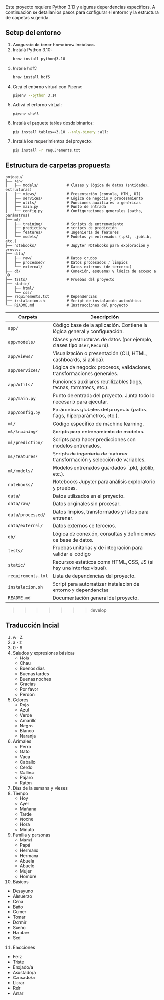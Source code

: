 Este proyecto requiere Python 3.10 y algunas dependencias específicas. A continuación se detallan los pasos para configurar el entorno y la estructura de carpetas sugerida.

## Setup del entorno

1. Asegurate de tener Homebrew instalado.  
2. Instalá Python 3.10:  
   ```bash
   brew install python@3.10
   ```
3. Instalá hdf5:  
   ```bash
   brew install hdf5
   ```
4. Creá el entorno virtual con Pipenv:  
   ```bash
   pipenv --python 3.10
   ```
5. Activá el entorno virtual:  
   ```bash
   pipenv shell
   ```
6. Instalá el paquete tables desde binarios:  
   ```bash
   pip install tables==3.10 --only-binary :all:
   ```
7. Instalá los requerimientos del proyecto:  
   ```bash
   pip install -r requirements.txt
   ```

## Estructura de carpetas propuesta

```plaintext
pojoaju/
├── app/                   
│   ├── models/             # Clases y lógica de datos (entidades, estructuras)
│   ├── views/              # Presentación (consola, HTML, UI)
│   ├── services/           # Lógica de negocio y procesamiento
│   ├── utils/              # Funciones auxiliares o genéricas
│   ├── main.py             # Punto de entrada
│   └── config.py           # Configuraciones generales (paths, parámetros)
├── ml/                     
│   ├── training/           # Scripts de entrenamiento
│   ├── prediction/         # Scripts de predicción
│   ├── features/           # Ingeniería de features
│   └── models/             # Modelos ya entrenados (.pkl, .joblib, etc.)
├── notebooks/              # Jupyter Notebooks para exploración y pruebas
├── data/                   
│   ├── raw/                # Datos crudos
│   ├── processed/          # Datos procesados / limpios
│   └── external/           # Datos externos (de terceros)
├── db/                     # Conexión, esquemas y lógica de acceso a BD
├── tests/                  # Pruebas del proyecto
├── static/                 
│   ├── html/
│   └── css/
├── requirements.txt        # Dependencias
├── instalacion.sh          # Script de instalación automática
└── README.md               # Instrucciones del proyecto
```

| Carpeta             | Descripción                                                                 |
|---------------------|------------------------------------------------------------------------------|
| `app/`              | Código base de la aplicación. Contiene la lógica general y configuración.    |
| `app/models/`       | Clases y estructuras de datos (por ejemplo, clases tipo `User`, `Record`).   |
| `app/views/`        | Visualización o presentación (CLI, HTML, dashboards, si aplica).             |
| `app/services/`     | Lógica de negocio: procesos, validaciones, transformaciones generales.       |
| `app/utils/`        | Funciones auxiliares reutilizables (logs, fechas, formateos, etc.).          |
| `app/main.py`       | Punto de entrada del proyecto. Junta todo lo necesario para ejecutar.        |
| `app/config.py`     | Parámetros globales del proyecto (paths, flags, hiperparámetros, etc.).      |
| `ml/`               | Código específico de machine learning.                                       |
| `ml/training/`      | Scripts para entrenamiento de modelos.                                       |
| `ml/prediction/`    | Scripts para hacer predicciones con modelos entrenados.                      |
| `ml/features/`      | Scripts de ingeniería de features: transformación y selección de variables.  |
| `ml/models/`        | Modelos entrenados guardados (.pkl, .joblib, etc.).                          |
| `notebooks/`        | Notebooks Jupyter para análisis exploratorio y pruebas.                      |
| `data/`             | Datos utilizados en el proyecto.                                             |
| `data/raw/`         | Datos originales sin procesar.                                               |
| `data/processed/`   | Datos limpios, transformados y listos para entrenar.                         |
| `data/external/`    | Datos externos de terceros.                                                  |
| `db/`               | Lógica de conexión, consultas y definiciones de base de datos.               |
| `tests/`            | Pruebas unitarias y de integración para validar el código.                   |
| `static/`           | Recursos estáticos como HTML, CSS, JS (si hay una interfaz visual).          |
| `requirements.txt`  | Lista de dependencias del proyecto.                                          |
| `instalacion.sh`    | Script para automatizar instalación de entorno y dependencias.              |
| `README.md`         | Documentación general del proyecto. 
>>>>>>> develop

## Traducción Incial

1. A - Z
2. a - z
3. 0 - 9
4. Saludos y expresiones básicas
   - Hola
   - Chau
   - Buenos días
   - Buenas tardes
   - Buenas noches
   - Gracias
   - Por favor
   - Perdón
5. Colores
   - Rojo
   - Azul
   - Verde
   - Amarillo
   - Negro
   - Blanco
   - Naranja
6. Animales
   - Perro
   - Gato
   - Vaca
   - Caballo
   - Cerdo
   - Gallina
   - Pájaro
   - Ratón
7. Días de la semana y Meses
8. Tiempo
   - Hoy
   - Ayer
   - Mañana
   - Tarde
   - Noche
   - Hora
   - Minuto
9. Familia y personas
   - Mamá
   - Papá
   - Hermano
   - Hermana
   - Abuela
   - Abuelo
   - Mujer
   - Hombre
10. Básicos
   - Desayuno
   - Almuerzo
   - Cena
   - Baño
   - Comer
   - Tomar
   - Dormir
   - Sueño
   - Hambre
   - Sed
11. Emociones
   - Feliz
   - Triste
   - Enojado/a
   - Asustado/a
   - Cansado/a
   - Llorar
   - Reír
   - Amar